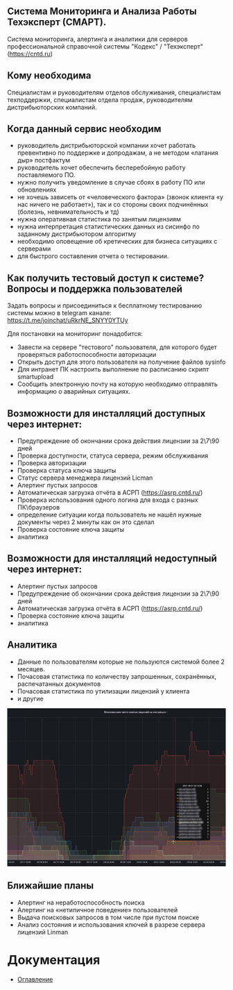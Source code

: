 Система Мониторинга и Анализа Работы Техэксперт (СМАРТ).
---
Система мониторинга, алертинга и аналитики для серверов профессиональной справочной системы "Кодекс" / "Техэксперт" (https://cntd.ru)

Кому необходима
---

Специалистам и руководителям отделов обслуживания, специалистам техподдержки, специалистам отдела продаж, руководителям дистрибьюторских компаний.

Когда данный сервис необходим
---

- руководитель дистрибьюторской компании хочет работать превентивно по поддержке и допродажам, а не методом «латания дыр» постфактум
- руководитель хочет обеспечить бесперебойную работу поставляемого ПО.
- нужно получить уведомление в случае сбоях в работу ПО или обновлениях
- не хочешь зависеть от «человеческого фактора» (звонок клиента «у нас ничего не работает»), так и со стороны своих подчинённых (болезнь, невнимательность и тд)
- нужна оперативная статистика по занятым лицензиям
- нужна интерпретация статистических данных из сисинфо по заданному дистрибьютором алгоритму
- необходимо оповещение об кретических для бизнеса ситуациях с серверами 
- для быстрого составления отчета о тестировании.

Как получить тестовый доступ к системе? Вопросы и поддержка пользователей
---

Задать вопросы и присоединиться к бесплатному тестированию системы можно в telegram канале: https://t.me/joinchat/uRkrNE_SNYY0YTUy

Для постановки на мониторинг понадобится:
- Завести на сервере "тестового" пользователя, для которого будет проверяться работоспособности авторизации
- Открыть доступ для этого пользователя на получение файлов sysinfo
- Для интранет ПК настроить выполнение по расписанию скрипт smartupload
- Сообщить электронную почту на которую необходимо отправлять информацию о аварийных ситуациях. 

Возможности для инсталляций доступных через интернет:
---

- Предупреждение об окончании срока действия лицензии за 2\7\90 дней
- Проверка доступности, статуса сервера, режим обслуживания
- Проверка авторизации
- Проверка статуса ключа защиты
- Статус сервера менеджера лицензий Liсman
- Алертинг пустых запросов
- Автоматическая загрузка отчёта в АСРП (https://asrp.cntd.ru/)
- Проверка использования одного логина для входа с разных ПК\браузеров
- определение ситуации когда пользователь не нашёл нужные документы через 2 минуты как он это сделал
- Проверка состояние ключа защиты
- аналитика

Возможности для инсталляций недоступный через интернет:
---
- Алертинг пустых запросов
- Предупреждение об окончании срока действия лицензии за 2\7\90 дней
- Автоматическая загрузка отчёта в АСРП (https://asrp.cntd.ru/)
- Проверка состояние ключа защиты 
- аналитика

Аналитика
---

- Данные по пользователям которые не пользуются системой более 2 месяцев.
- Почасовая статистика по количеству запрошенных, сохранённых, распечатанных документов
- Почасовая статистика по утилизации лицензий у клиента
- и другие 

<img src="img/licenses.jpg" width="800" alt="" aling=left>

Ближайшие планы
---

- Алертинг на неработоспособность поиска
- Алертинг на «нетипичное поведение» пользователей
- Выдача поисковых запросов в том числе при пустом поиске
- Анализ состояния и использования ключей в разрезе сервера лицензий Linman

# Документация
- [Оглавление](docs/Readme.md)
